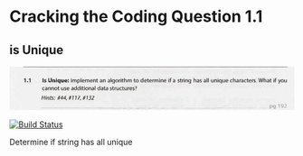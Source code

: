 # Cracking the Coding Question 1.1
## is Unique

![alt text](https://github.com/OrangeHoopla/practice-questions/blob/main/rust-template/Q1.1.png "Logo Title Text 1")

[![Build Status](https://travis-ci.org/joemccann/dillinger.svg?branch=master)](https://travis-ci.org/joemccann/dillinger)

Determine if string has all unique 